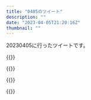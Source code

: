 ```yaml
---
title: "0405のツイート"
description: ""
date: "2023-04-05T21:20:16Z"
thumbnail: ""
---
```

20230405に行ったツイートです。
<!--more-->
{{<tweetlike text="エグゼの年代、200X年か" screenname="jme/k.h (@JME_KH)" url="https://twitter.com/JME_KH/status/1643388159055773696?ref_src=twsrc%5Etfw" date="April 4 2023">}}

{{<tweetlike text="そういえばライザ3、流石に三作目だから錬金術自体の技術不足っていう描写は全く無かったな" screenname="jme/k.h (@JME_KH)" url="https://twitter.com/JME_KH/status/1643392311806816258?ref_src=twsrc%5Etfw" date="April 4 2023">}}

{{<tweetlike text="何も問題ないと思うんだけど、絵を描く人にとってはそうではないのかなあ。" screenname="jme/k.h (@JME_KH)" url="https://twitter.com/JME_KH/status/1643422929349394433?ref_src=twsrc%5Etfw" date="April 4 2023">}}

{{<tweetlike text="行動を決め打ちして1種類のコンボとあと適当に下段みたいな動きしかできない\n自分のプレイ、他のゲームもそんな感じが多いよなあ\nベヨネッタのキルゴア大佐のバグみたいなやつとか" screenname="jme/k.h (@JME_KH)" url="https://twitter.com/JME_KH/status/1643444897306017792?ref_src=twsrc%5Etfw" date="April 4 2023">}}

